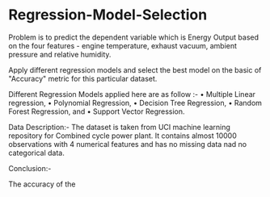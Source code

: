 # Regression-Model-Selection

Problem is to predict the dependent variable which is Energy Output based on the four features - engine temperature, exhaust vacuum, ambient pressure and relative humidity.

Apply different regression models and select the best model on the basic of "Accuracy" metric for this particular dataset.

Different Regression Models applied here are as follow :-
    •	Multiple Linear regression,
    •	Polynomial Regression,
    •	Decision Tree Regression,
    •	Random Forest Regression, and
    •	Support Vector Regression.

Data Description:-
  The dataset is taken from UCI machine learning repository for Combined cycle power plant.
  It contains almost 10000 observations with 4 numerical features and has no missing data nad no categorical data.

Conclusion:-

The accuracy of the 
